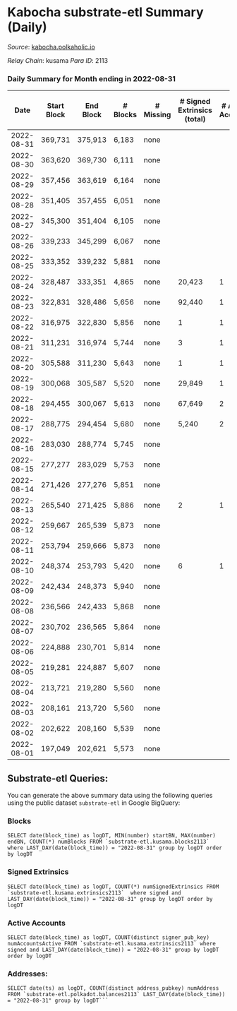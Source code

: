 # Kabocha substrate-etl Summary (Daily)

_Source_: [kabocha.polkaholic.io](https://kabocha.polkaholic.io)

*Relay Chain*: kusama
*Para ID*: 2113



### Daily Summary for Month ending in 2022-08-31


| Date | Start Block | End Block | # Blocks | # Missing | # Signed Extrinsics (total) | # Active Accounts | # Addresses with Balances | # Events | # Transfers | # XCM Transfers In | # XCM Transfers Out |
| ---- | ----------- | --------- | -------- | --------- | --------------------------- | ----------------- | ------------------------- | -------- | ----------- | ------------------ | ------------------- |
| 2022-08-31 | 369,731 | 375,913 | 6,183 | none  |  |  | 13,290 | 12,387 |   |   |   |
| 2022-08-30 | 363,620 | 369,730 | 6,111 | none  |  |  | 13,290 | 12,242 |   |   |   |
| 2022-08-29 | 357,456 | 363,619 | 6,164 | none  |  |  | 13,290 | 12,349 |   |   |   |
| 2022-08-28 | 351,405 | 357,455 | 6,051 | none  |  |  | 13,290 | 12,122 |   |   |   |
| 2022-08-27 | 345,300 | 351,404 | 6,105 | none  |  |  | 13,290 | 12,235 |   |   |   |
| 2022-08-26 | 339,233 | 345,299 | 6,067 | none  |  |  | 13,290 | 12,154 |   |   |   |
| 2022-08-25 | 333,352 | 339,232 | 5,881 | none  |  |  | 13,290 | 11,781 |   |   |   |
| 2022-08-24 | 328,487 | 333,351 | 4,865 | none  | 20,423 | 1 | 13,290 | 134,850 |   |   |   |
| 2022-08-23 | 322,831 | 328,486 | 5,656 | none  | 92,440 | 1 | 13,373 | 590,816 |   |   |   |
| 2022-08-22 | 316,975 | 322,830 | 5,856 | none  | 1 | 1 | 16,439 | 35,946 |   |   |   |
| 2022-08-21 | 311,231 | 316,974 | 5,744 | none  | 3 | 1 | 16,439 | 88,974 |   |   |   |
| 2022-08-20 | 305,588 | 311,230 | 5,643 | none  | 1 | 1 | 16,440 | 11,308 |   |   |   |
| 2022-08-19 | 300,068 | 305,587 | 5,520 | none  | 29,849 | 1 | 16,440 | 190,510 |   |   |   |
| 2022-08-18 | 294,455 | 300,067 | 5,613 | none  | 67,649 | 2 | 16,295 | 447,891 |   |   |   |
| 2022-08-17 | 288,775 | 294,454 | 5,680 | none  | 5,240 | 2 | 1,748 | 49,281 |   |   |   |
| 2022-08-16 | 283,030 | 288,774 | 5,745 | none  |  |  | 8 | 17,254 |   |   |   |
| 2022-08-15 | 277,277 | 283,029 | 5,753 | none  |  |  | 8 | 17,278 |   |   |   |
| 2022-08-14 | 271,426 | 277,276 | 5,851 | none  |  |  | 8 | 17,573 |   |   |   |
| 2022-08-13 | 265,540 | 271,425 | 5,886 | none  | 2 | 1 | 8 | 17,692 |   |   |   |
| 2022-08-12 | 259,667 | 265,539 | 5,873 | none  |  |  | 7 | 17,639 |   |   |   |
| 2022-08-11 | 253,794 | 259,666 | 5,873 | none  |  |  | 7 | 17,639 |   |   |   |
| 2022-08-10 | 248,374 | 253,793 | 5,420 | none  | 6 | 1 | 7 | 12,548 |   |   |   |
| 2022-08-09 | 242,434 | 248,373 | 5,940 | none  |  |  | 7 | 11,899 |   |   |   |
| 2022-08-08 | 236,566 | 242,433 | 5,868 | none  |  |  | 7 | 11,756 |   |   |   |
| 2022-08-07 | 230,702 | 236,565 | 5,864 | none  |  |  | 7 | 11,747 |   |   |   |
| 2022-08-06 | 224,888 | 230,701 | 5,814 | none  |  |  | 7 | 11,648 |   |   |   |
| 2022-08-05 | 219,281 | 224,887 | 5,607 | none  |  |  | 7 | 11,233 |   |   |   |
| 2022-08-04 | 213,721 | 219,280 | 5,560 | none  |  |  | 7 | 11,138 |   |   |   |
| 2022-08-03 | 208,161 | 213,720 | 5,560 | none  |  |  | 7 | 11,139 |   |   |   |
| 2022-08-02 | 202,622 | 208,160 | 5,539 | none  |  |  | 7 | 11,096 |   |   |   |
| 2022-08-01 | 197,049 | 202,621 | 5,573 | none  |  |  | 7 | 11,165 |   |   |   |

## Substrate-etl Queries:
You can generate the above summary data using the following queries using the public dataset `substrate-etl` in Google BigQuery:


### Blocks
```
SELECT date(block_time) as logDT, MIN(number) startBN, MAX(number) endBN, COUNT(*) numBlocks FROM `substrate-etl.kusama.blocks2113`  where LAST_DAY(date(block_time)) = "2022-08-31" group by logDT order by logDT
```


### Signed Extrinsics
```
SELECT date(block_time) as logDT, COUNT(*) numSignedExtrinsics FROM `substrate-etl.kusama.extrinsics2113`  where signed and LAST_DAY(date(block_time)) = "2022-08-31" group by logDT order by logDT
```


### Active Accounts
```
SELECT date(block_time) as logDT, COUNT(distinct signer_pub_key) numAccountsActive FROM `substrate-etl.kusama.extrinsics2113` where signed and LAST_DAY(date(block_time)) = "2022-08-31" group by logDT order by logDT
```


### Addresses:
```
SELECT date(ts) as logDT, COUNT(distinct address_pubkey) numAddress FROM `substrate-etl.polkadot.balances2113` LAST_DAY(date(block_time)) = "2022-08-31" group by logDT```

